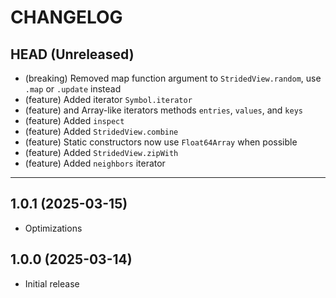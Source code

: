 # CHANGELOG

## HEAD (Unreleased)

- (breaking) Removed map function argument to `StridedView.random`, use `.map` or `.update` instead
- (feature) Added iterator `Symbol.iterator`
- (feature) and Array-like iterators methods `entries`, `values`, and `keys`
- (feature) Added `inspect`
- (feature) Added `StridedView.combine`
- (feature) Static constructors now use `Float64Array` when possible
- (feature) Added `StridedView.zipWith`
- (feature) Added `neighbors` iterator

---

## 1.0.1 (2025-03-15)

- Optimizations

## 1.0.0 (2025-03-14)

- Initial release
